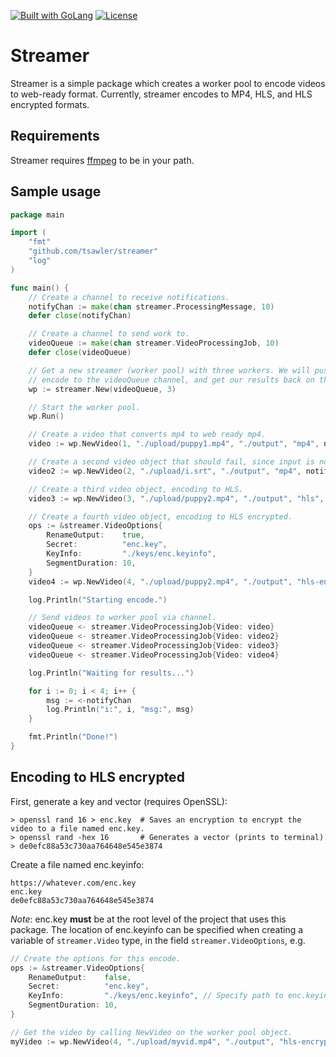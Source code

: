 <a href="https://golang.org"><img src="https://img.shields.io/badge/powered_by-Go-3362c2.svg?style=flat-square" alt="Built with GoLang"></a>
[![License](http://img.shields.io/badge/license-mit-blue.svg?style=flat-square)](https://github.com/tsawler/streamer/blob/main/LICENSE.md)

# Streamer

Streamer is a simple package which creates a worker pool to encode videos to web-ready format. 
Currently, streamer encodes to MP4, HLS, and HLS encrypted formats.

## Requirements

Streamer requires [ffmpeg](https://ffmpeg.org/) to be in your path.

## Sample usage

~~~go
package main

import (
	"fmt"
	"github.com/tsawler/streamer"
	"log"
)

func main() {
	// Create a channel to receive notifications.
	notifyChan := make(chan streamer.ProcessingMessage, 10)
	defer close(notifyChan)

	// Create a channel to send work to.
	videoQueue := make(chan streamer.VideoProcessingJob, 10)
	defer close(videoQueue)

	// Get a new streamer (worker pool) with three workers. We will push things to 
	// encode to the videoQueue channel, and get our results back on the notifyChan.
	wp := streamer.New(videoQueue, 3)

	// Start the worker pool.
	wp.Run()

	// Create a video that converts mp4 to web ready mp4.
	video := wp.NewVideo(1, "./upload/puppy1.mp4", "./output", "mp4", notifyChan, nil)

	// Create a second video object that should fail, since input is not a valid video file.
	video2 := wp.NewVideo(2, "./upload/i.srt", "./output", "mp4", notifyChan, nil)

	// Create a third video object, encoding to HLS.
	video3 := wp.NewVideo(3, "./upload/puppy2.mp4", "./output", "hls", notifyChan, nil)

	// Create a fourth video object, encoding to HLS encrypted.
	ops := &streamer.VideoOptions{
		RenameOutput:    true,
		Secret:          "enc.key",
		KeyInfo:         "./keys/enc.keyinfo",
		SegmentDuration: 10,
	}
	video4 := wp.NewVideo(4, "./upload/puppy2.mp4", "./output", "hls-encrypted", notifyChan, ops)

	log.Println("Starting encode.")

	// Send videos to worker pool via channel.
	videoQueue <- streamer.VideoProcessingJob{Video: video}
	videoQueue <- streamer.VideoProcessingJob{Video: video2}
	videoQueue <- streamer.VideoProcessingJob{Video: video3}
	videoQueue <- streamer.VideoProcessingJob{Video: video4}

	log.Println("Waiting for results...")

	for i := 0; i < 4; i++ {
		msg := <-notifyChan
		log.Println("i:", i, "msg:", msg)
	}

	fmt.Println("Done!")
}
~~~

## Encoding to HLS encrypted

First, generate a key and vector (requires OpenSSL):

```
> openssl rand 16 > enc.key  # Saves an encryption to encrypt the video to a file named enc.key.
> openssl rand -hex 16       # Generates a vector (prints to terminal)
> de0efc88a53c730aa764648e545e3874
```

Create a file named enc.keyinfo:
```
https://whatever.com/enc.key
enc.key
de0efc88a53c730aa764648e545e3874
```

*Note*: enc.key **must** be at the root level of the project that uses this
package. The location of enc.keyinfo can be specified when creating
a variable of `streamer.Video` type, in the field `streamer.VideoOptions`, e.g.

~~~go
// Create the options for this encode.
ops := &streamer.VideoOptions{
    RenameOutput:    false,
    Secret:          "enc.key",
    KeyInfo:         "./keys/enc.keyinfo", // Specify path to enc.keyinfo
    SegmentDuration: 10,
}

// Get the video by calling NewVideo on the worker pool object.
myVideo := wp.NewVideo(4, "./upload/myvid.mp4", "./output", "hls-encrypted", notifyChan, ops)
~~~